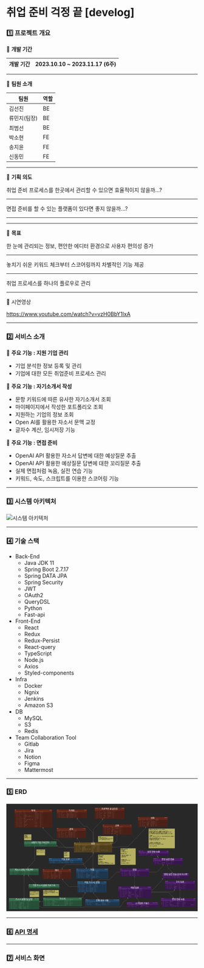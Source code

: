 # 취업 준비 걱정 끝 [develog]

### 1️⃣ 프로젝트 개요

📌 **개발 기간**

| 개발 기간 | 2023.10.10 ~ 2023.11.17 (6주) |
| --- | --- |

---

📌 **팀원 소개**

| 팀원 | 역할 |
| --- | --- |
| 김선진 | BE |
| 류민지(팀장) | BE |
| 최범선 | BE |
| 박소현 | FE |
| 송지윤 | FE |
| 신동민 | FE |

---

📌 **기획 의도**

취업 준비 프로세스를 한곳에서 관리할 수 있으면 효율적이지 않을까…?

---

면접 준비를 할 수 있는 플랫폼이 있다면 좋지 않을까…?

---

---

📌 **목표**

한 눈에 관리되는 정보, 편안한 에디터 환경으로 사용자 편의성 증가

---

놓치기 쉬운 키워드 체크부터 스코어링까지 차별적인 기능 제공

---

취업 프로세스를 하나의 플로우로 관리

---

📌 시연영상

https://www.youtube.com/watch?v=vzH0BbY1lxA

---

### 2️⃣ 서비스 소개

📌 **주요 기능 : 지원 기업 관리**

- 기업 분석한 정보 등록 및 관리
- 기업에 대한 모든 취업준비 프로세스 관리

📌 **주요 기능 : 자기소개서 작성**

- 문항 키워드에 따른 유사한 자기소개서 조회
- 마이페이지에서 작성한 포트폴리오 조회
- 지원하는 기업의 정보 조회
- Open AI를 활용한 자소서 문맥 교정
- 글자수 계산, 임시저장 기능

📌 **주요 기능 : 면접 준비**

- OpenAI API 활용한 자소서 답변에 대한 예상질문 추출
- OpenAI API 활용한 예상질문 답변에 대한 꼬리질문 추출
- 실제 면접처럼 녹음, 실전 연습 기능
- 키워드, 속도, 스크립트를 이용한 스코어링 기능

---

### 3️⃣ 시스템 아키텍처

![시스템 아키텍처](etc/img/시스템_아키텍처.png)

---

### 4️⃣ 기술 스택

- Back-End
    - Java JDK 11
    - Spring Boot 2.7.17
    - Spring DATA JPA
    - Spring Security
    - JWT
    - OAuth2
    - QueryDSL
    - Python
    - Fast-api
- Front-End
    - React
    - Redux
    - Redux-Persist
    - React-query
    - TypeScript
    - Node.js
    - Axios
    - Styled-components
- Infra
    - Docker
    - Ngnix
    - Jenkins
    - Amazon S3
- DB
    - MySQL
    - S3
    - Redis
- Team Collaboration Tool
    - Gitlab
    - Jira
    - Notion
    - Figma
    - Mattermost

---

### 5️⃣ ERD

![ERD](etc/img/ERD.png)

---

### 6️⃣ [API 명세](https://educated-horn-9ae.notion.site/c6f8f48adc6f4535ae402d06777fda74?v=e65a4a0f258c42d6aeca896e1439a565)


---

### 7️⃣ 서비스 화면
